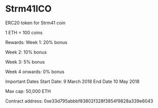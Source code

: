 # Strm41ICO
ERC20 token for Strm41 coin



1 ETH = 100 coins

Rewards:
Week 1: 20% bonus

Week 2: 10% bonus 

Week 3: 5% bonus 

Week 4 onwards: 0% bonus 


Important Dates
Start Date: 9 March 2018
End Date 10 May 2018 


Max cap: 50,000 ETH


Contract address: 0xe33d795abbbf83802f328f3854f9828a339e6043

